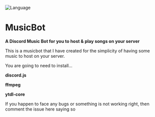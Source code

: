 ![Language](https://img.shields.io/badge/language-node.js-yellow.svg)
# MusicBot
__A Discord Music Bot for you to host & play songs on your server__


This is a musicbot that I have created for the simplicity of having some music to host on your server.

You are going to need to install...

**discord.js**

**ffmpeg**    

**ytdl-core**

If you happen to face any bugs or something is not working right, then comment the issue here saying so
